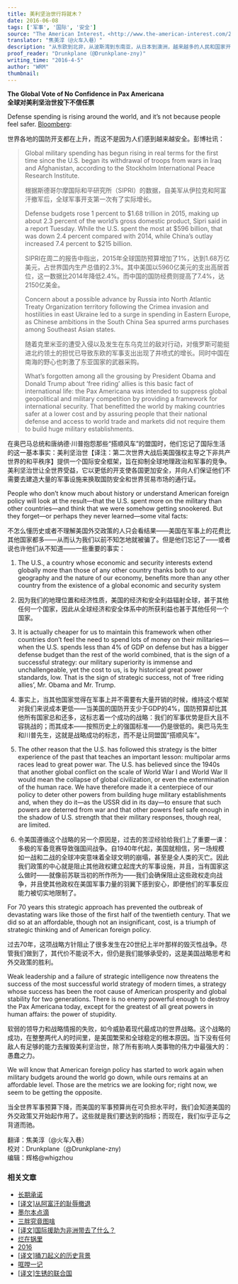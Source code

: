 ```yaml
---
title: 美利坚治世行将就木？
date: 2016-06-08
tags: ['军事', '国际', '安全']
source: "The American Interest，<http://www.the-american-interest.com/2016/04/05/the-global-vote-of-no-confidence-in-pax-americana/>"
translator: "焦美淳（@火车入巷）"
description: "从东欧到北非，从波斯湾到东南亚，从日本到澳洲，越来越多的人民和国家开始怀疑自己能否在美国霸权的羽翼之下获得足够的安全，与此同时，一些次级强权逐渐开始相信，以往没人敢动的念头如今已不再那么虚幻，这些信念松动将深刻的改变未来数十年的国际关系…"
proof_reader: "Drunkplane（@Drunkplane-zny)"
writing_time: "2016-4-5"
author: "WRM"
thumbnail:
---
```


**The Global Vote of No Confidence in Pax Americana**  
**全球对美利坚治世投下不信任票**

Defense spending is rising around the world, and it’s not because people feel safer. [Bloomberg](https://www.google.com/url?sa=t&rct=j&q=&esrc=s&source=web&cd=1&cad=rja&uact=8&ved=0ahUKEwjb3e7_lfrLAhUCJiYKHW28CKEQFggdMAA&url=http%3A%2F%2Fwww.bloomberg.com%2Fnews%2Farticles%2F2016-04-04%2Fglobal-military-spending-rose-in-2015-stockholm-peace-institute&usg=AFQjCNGyMgNHcg7H7_deyRgdkNTaBKCdEw):

世界各地的国防开支都在上升，而这不是因为人们感到越来越安全。彭博社讯：


> Global military spending has begun rising in real terms for the first time since the U.S. began its withdrawal of troops from wars in Iraq and Afghanistan, according to the Stockholm International Peace Research Institute.
> 
>  根据斯德哥尔摩国际和平研究所（SIPRI）的数据，自美军从伊拉克和阿富汗撤军后，全球军事开支第一次有了实际增长。
> 
>  Defense budgets rose 1 percent to $1.68 trillion in 2015, making up about 2.3 percent of the world’s gross domestic product, Sipri said in a report Tuesday. While the U.S. spent the most at $596 billion, that was down 2.4 percent compared with 2014, while China’s outlay increased 7.4 percent to $215 billion.
> 
>  SIPRI在周二的报告中指出，2015年全球国防预算增加了1%，达到1.68万亿美元，占世界国内生产总值的2.3%。其中美国以5960亿美元的支出高居首位，这一数据比2014年降低2.4%。而中国的国防经费则提高了7.4%，达2150亿美金。
> 
>  Concern about a possible advance by Russia into North Atlantic Treaty Organization territory following the Crimea invasion and hostilities in east Ukraine led to a surge in spending in Eastern Europe, as Chinese ambitions in the South China Sea spurred arms purchases among Southeast Asian states.
> 
>  随着克里米亚的遭受入侵以及发生在东乌克兰的敌对行动，对俄罗斯可能挺进北约领土的担忧已导致东欧的军事支出出现了井喷式的增长。同时中国在南海的野心也刺激了东亚国家的武器采购。
> 
>  What’s forgotten among all the grousing by President Obama and Donald Trump about ‘free riding’ allies is this basic fact of international life: the Pax Americana was intended to suppress global geopolitical and military competition by providing a framework for international security. That benefitted the world by making countries safer at a lower cost and by assuring people that their national defense and access to world trade and markets did not require them to build huge military establishments.

在奥巴马总统和唐纳德·川普抱怨那些“搭顺风车”的盟国时，他们忘记了国际生活的这一基本事实：美利坚治世【译注：第二次世界大战后美国强权主导之下非共产世界的和平秩序】提供一个国际安全框架，旨在抑制全球地理政治和军事的竞争。美利坚治世让全世界受益，它以更低的开支使各国更加安全，并向人们保证他们不需要去建造大量的军事设施来换取国防安全和世界贸易市场的通行证。

People who don’t know much about history or understand American foreign policy will look at the result—that the U.S. spent more on the military than other countries—and think that we were somehow getting snookered. But they forget—or perhaps they never learned—some vital facts:

不怎么懂历史或者不理解美国外交政策的人只会看结果——美国在军事上的花费比其他国家都多——从而认为我们以前不知怎地就被骗了。但是他们忘记了——或者说也许他们从不知道——一些重要的事实：

1. The U.S., a country whose economic and security interests extend globally more than those of any other country thanks both to our geography and the nature of our economy, benefits more than any other country from the existence of a global economic and security system

1. 因为我们的地理位置和经济性质，美国的经济和安全利益辐射全球，甚于其他任何一个国家，因此从全球经济和安全体系中的所获利益也甚于其他任何一个国家。

2. It is actually cheaper for us to maintain this framework when other countries don’t feel the need to spend lots of money on their militaries—when the U.S. spends less than 4% of GDP on defense but has a bigger defense budget than the rest of the world combined, that is the sign of a successful strategy: our military superiority is immense and unchallengeable, yet the cost to us, is by historical great power standards, low. That is the sign of strategic success, not of ‘free riding allies’, Mr. Obama and Mr. Trump.

2. 事实上，当其他国家觉得在军事上并不需要有大量开销的时候，维持这个框架对我们来说成本更低——当美国的国防开支少于GDP的4%，国防预算却比其他所有国家总和还多，这标志着一个成功的战略：我们的军事优势是巨大且不容挑战的；而其成本——按照历史上的强国标准——仍是很低的。奥巴马先生和川普先生，这就是战略成功的标志，而不是让同盟国“搭顺风车”。

3. The other reason that the U.S. has followed this strategy is the bitter experience of the past that teaches an important lesson: multipolar arms races lead to great power war. The U.S. has believed since the 1940s that another global conflict on the scale of World War I and World War II would mean the collapse of global civilization, or even the extermination of the human race. We have therefore made it a centerpiece of our policy to deter other powers from building huge military establishments and, when they do it—as the USSR did in its day—to ensure that such powers are deterred from war and that other powers feel safe enough in the shadow of U.S. strength that their military responses, though real, are limited.

3. 令美国遵循这个战略的另一个原因是，过去的苦涩经验给我们上了重要一课：多极的军备竞赛导致强国间战争。自1940年代起，美国就相信，另一场规模如一战和二战的全球冲突意味着全球文明的崩塌，甚至是全人类的灭亡。因此我们政策的中心就是阻止其他政权建立起庞大的军事设施，并且，当有国家这么做时——就像前苏联当初的所作所为——我们会确保阻止这些政权走向战争，并且使其他政权在美国军事力量的羽翼下感到安心，即便他们的军事反应能力被切实地限制了。

For 70 years this strategic approach has prevented the outbreak of devastating wars like those of the first half of the twentieth century. That we did so at an affordable, though not an insignificant, cost, is a triumph of strategic thinking and of American foreign policy.

过去70年，这项战略方针阻止了很多发生在20世纪上半叶那样的毁灭性战争。尽管我们做到了，其代价不能说不大，但仍是我们能够承受的，这是美国战略思考和外交政策的胜利。

Weak leadership and a failure of strategic intelligence now threatens the success of the most successful world strategy of modern times, a strategy whose success has been the root cause of American prosperity and global stability for two generations. There is no enemy powerful enough to destroy the Pax Americana today, except for the greatest of all great powers in human affairs: the power of stupidity.

软弱的领导力和战略情报的失败，如今威胁着现代最成功的世界战略。这个战略的成功，在整整两代人的时间里，是美国繁荣和全球稳定的根本原因。当下没有任何敌人有足够的能力去摧毁美利坚治世，除了所有影响人类事物的伟力中最强大的：愚蠢之力。

We will know that American foreign policy has started to work again when military budgets around the world go down, while ours remains at an affordable level. Those are the metrics we are looking for; right now, we seem to be getting the opposite.

当全世界军事预算下降，而美国的军事预算尚在可负担水平时，我们会知道美国的外交政策又开始起作用了。这些就是我们要达到的指标；而现在，我们似乎正与之背道而驰。


翻译：焦美淳（@火车入巷）  
校对：Drunkplane（@Drunkplane-zny)  
编辑：辉格@whigzhou


### 相关文章

* [长期承诺](https://headsalon.org/archives/7199.html "长期承诺")
* [[译文]从阿富汗的耻辱撤退](https://headsalon.org/archives/6955.html "[译文]从阿富汗的耻辱撤退")
* [墨尔本点滴](https://headsalon.org/archives/7627.html "墨尔本点滴")
* [三胖究竟图啥](https://headsalon.org/archives/7639.html "三胖究竟图啥")
* [[译文]国际援助为非洲带去了什么？](https://headsalon.org/archives/7518.html "[译文]国际援助为非洲带去了什么？")
* [烂在锅里](https://headsalon.org/archives/7744.html "烂在锅里")
* [2016](https://headsalon.org/archives/7500.html "2016")
* [[译文]捅刀起义的历史背景](https://headsalon.org/archives/7438.html "[译文]捅刀起义的历史背景")
* [哐嘡一记](https://headsalon.org/archives/7224.html "哐嘡一记")
* [[译文]生锈的联合国](https://headsalon.org/archives/7092.html "[译文]生锈的联合国")
